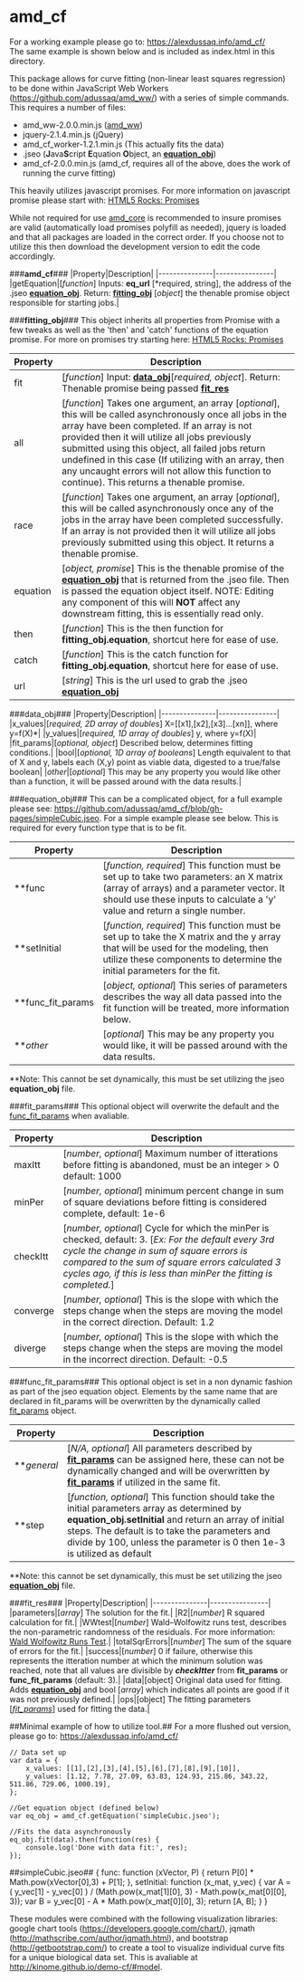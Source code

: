 # amd_cf

For a working example please go to: https://alexdussaq.info/amd_cf/<br />
The same example is shown below and is included as index.html in this directory.

This package allows for curve fitting (non-linear least squares regression) to be done within JavaScript Web Workers (https://github.com/adussaq/amd_ww/) with a series of simple commands. <br />This requires a number of files:
* amd_ww-2.0.0.min.js (<a href="https://github.com/adussaq/amd_ww">amd_ww</a>)
* jquery-2.1.4.min.js (jQuery)
* amd_cf_worker-1.2.1.min.js (This actually fits the data)
* .jseo (**J**ava**S**cript **E**quation **O**bject, an <a href="https://github.com/adussaq/amd_cf#equation_obj">**equation_obj**</a>)
* amd_cf-2.0.0.min.js (amd_cf, requires all of the above, does the work of running the curve fitting)

This heavily utilizes javascript promises. For more information on javascript promise please start with: <a href="http://www.html5rocks.com/en/tutorials/es6/promises/">HTML5 Rocks: Promises</a>

While not required for use <a href="https://github.com/adussaq/amd_core">amd_core</a> is recommended to insure promises are valid (automatically load promises polyfill as needed), jquery is loaded and that all packages are loaded in the correct order. If you choose not to utilize this then download the development version to edit the code accordingly.

###**amd_cf**###
|Property|Description|
|---------------|----------------|
|getEquation|[*function*] Inputs: **eq_url** [*required, string], the address of the .jseo <a href="https://github.com/adussaq/amd_cf#equation_obj">__equation_obj__</a>.  Return: <a href="https://github.com/adussaq/amd_cf#fitting_obj">__fitting_obj__</a> [*object*] the thenable promise object responsible for starting jobs.|


###**fitting_obj**###
This object inherits all properties from Promise with a few tweaks as well as the 'then' and 'catch' functions of the equation promise. For more on promises try starting here: <a href="http://www.html5rocks.com/en/tutorials/es6/promises/">HTML5 Rocks: Promises</a>

|Property|Description|
|---------------|----------------|
|fit|[*function*] Input: <a href="https://github.com/adussaq/amd_cf#data_obj">**data_obj**</a>[*required, object*]. Return: Thenable promise being passed <a href="https://github.com/adussaq/amd_cf#fit_res">**fit_res**</a>|
|all|[*function*] Takes one argument, an array [*optional*], this will be called asynchronously once all jobs in the array have been completed. If an array is not provided then it will utilize all jobs previously submitted using this object, all failed jobs return undefined in this case (If utilizing with an array, then any uncaught errors will not allow this function to continue). This returns a thenable promise.|
|race|[*function*] Takes one argument, an array [*optional*], this will be called asynchronously once any of the jobs in the array have been completed successfully. If an array is not provided then it will utilize all jobs previously submitted using this object. It returns a thenable promise. |
|equation|[*object, promise*] This is the thenable promise of the <a href="https://github.com/adussaq/amd_cf#equation_obj">__equation_obj__</a> that is returned from the .jseo file. Then is passed the equation object itself. NOTE: Editing any component of this will **NOT** affect any downstream fitting, this is essentially read only.|
|then|[*function*] This is the then function for **fitting_obj.equation**, shortcut here for ease of use.|
|catch|[*function*] This is the catch function for **fitting_obj.equation**, shortcut here for ease of use.|
|url|[*string*] This is the url used to grab the .jseo <a href="https://github.com/adussaq/amd_cf#equation_obj">__equation_obj__</a>|

###data_obj###
|Property|Description|
|---------------|----------------|
|x_values|[*required, 2D array of doubles*] X=[[x1],[x2],[x3]...[xn]], where y=f(X)*|
|y_values|[*required, 1D array of doubles*] y, where y=f(X)|
|fit_params|[*optional, object*] Described below, determines fitting conditions.|
|bool|[*optional, 1D array of booleans*] Length equivalent to that of X and y, labels each (X,y) point as viable data, digested to a true/false boolean|
|_other_|[*optional*] This may be any property you would like other than a function, it will be passed around with the data results.|

###equation_obj###
This can be a complicated object, for a full example please see: https://github.com/adussaq/amd_cf/blob/gh-pages/simpleCubic.jseo. For a simple example please see below. This is required for every function type that is to be fit.

|Property|Description|
|---------------|----------------|
|**func|[*function, required*] This function must be set up to take two parameters: an X matrix (array of arrays) and a parameter vector. It should use these inputs to calculate a 'y' value and return a single number.|
|**setInitial|[*function, required*] This function must be set up to take the X matrix and the y array that will be used for the modeling, then utilize these components to determine the initial parameters for the fit.|
|**func_fit_params|[*object, optional*] This series of parameters describes the way all data passed into the fit function will be treated, more information below.|
|**_other_|[*optional*] This may be any property you would like, it will be passed around with the data results.|

**Note: This cannot be set dynamically, this must be set utilizing the jseo __equation_obj__ file.

###fit_params###
This optional object will overwrite the default and the <a href="https://github.com/adussaq/amd_cf#func_fit_params">func_fit_params</a> when avaliable.

|Property|Description|
|---------------|----------------|
|maxItt|[*number, optional*] Maximum number of itterations before fitting is abandoned, must be an integer > 0 default: 1000|
|minPer|[*number, optional*] minimum percent change in sum of square deviations before fitting is considered complete, default: 1e-6|
|checkItt|[*number, optional*] Cycle for which the minPer is checked, default: 3. [*Ex: For the default every 3rd cycle the change in sum of square errors is compared to the sum of square errors calculated 3 cycles ago, if this is less than minPer the fitting is completed.*]|
|converge|[*number, optional*] This is the slope with which the steps change when the steps are moving the model in the correct direction. Default: 1.2|
|diverge|[*number, optional*] This is the slope with which the steps change when the steps are moving the model in the incorrect direction. Default: -0.5|

###func_fit_params###
This optional object is set in a non dynamic fashion as part of the jseo equation object. Elements by the same name that are declared in fit_params will be overwritten by the dynamically called <a href="https://github.com/adussaq/amd_cf#fit_params">fit_params</a> object.

|Property|Description|
|---------------|----------------|
|**_general_|[*N/A, optional*] All parameters described by <a href="https://github.com/adussaq/amd_cf# ">__fit_params__</a> can be assigned here, these can not be dynamically changed and will be overwritten by <a href="https://github.com/adussaq/amd_cf#fit_params">__fit_params__</a> if utilized in the same fit.|
|**step|[*function, optional*] This function should take the initial parameters array as determined by **equation_obj.setInitial** and return an array of initial steps. The default is to take the parameters and divide by 100, unless the parameter is 0 then 1e-3 is utilized as default|

**Note: this cannot be set dynamically, this must be set utilizing the jseo <a href="https://github.com/adussaq/amd_cf#equation_obj">__equation_obj__</a> file.

###fit_res###
|Property|Description|
|---------------|----------------|
|parameters|[*array*] The solution for the fit.|
|R2|[*number*] R squared calculation for fit.|
|WWtest|[*number*] Wald–Wolfowitz runs test, describes the non-parametric randomness of the residuals. For more information: <a href="https://en.wikipedia.org/wiki/Wald%E2%80%93Wolfowitz_runs_test.">Wald Wolfowitz Runs Test</a>.|
|totalSqrErrors|[*number*] The sum of the square of errors for the fit.|
|success|[*number*] 0 if failure, otherwise this represents the itteration number at which the minimum solution was reached, note that all values are divisible by __*checkItter*__ from __fit_params__ or __func_fit_params__ (default: 3).|
|data|[object] Original data used for fitting. Adds <a href="https://github.com/adussaq/amd_cf#equation_obj">__equation_obj__</a> and bool [*array*] which indicates all points are good if it was not previously defined.|
|ops|[object] The fitting parameters [*<a href="https://github.com/adussaq/amd_cf#fit_params">fit_params</a>*] used for fitting the data.|


##Minimal example of how to utilize tool.##
For a more flushed out version, please go to: https://alexdussaq.info/amd_cf/

    // Data set up
    var data = {
        x_values: [[1],[2],[3],[4],[5],[6],[7],[8],[9],[10]],
        y_values: [1.12, 7.78, 27.09, 63.83, 124.93, 215.86, 343.22, 511.86, 729.06, 1000.19],
    };

    //Get equation object (defined below)
    var eq_obj = amd_cf.getEquation('simpleCubic.jseo');

    //Fits the data asynchronously
    eq_obj.fit(data).then(function(res) {
        console.log('Done with data fit:', res);
    });

##simpleCubic.jseo##
    {
        func: function (xVector, P) {
            return P[0] * Math.pow(xVector[0],3) + P[1];
        },
        setInitial: function (x_mat, y_vec) {
            var A = ( y_vec[1] - y_vec[0] ) / (Math.pow(x_mat[1][0], 3) - Math.pow(x_mat[0][0], 3));
            var B = y_vec[0] - A * Math.pow(x_mat[0][0], 3);
            return [A, B];
        }
    }

These modules were combined with the following visualization libraries: google chart tools (https://developers.google.com/chart/), jqmath (http://mathscribe.com/author/jqmath.html), and bootstrap (http://getbootstrap.com/) to create a tool to visualize individual curve fits for a unique biological data set. This is avaliable at http://kinome.github.io/demo-cf/#model.
